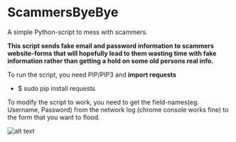 # ScammersByeBye
A simple Python-script to mess with scammers.

**This script sends fake email and password information to scammers website-forms that will hopefully lead to them wasting time with fake information rather than getting a hold on some old persons real info.**

To run the script, you need PIP/PIP3 and **import requests**
* $ sudo pip install requests

To modify the script to work, you need to get the field-names(eg. Username, Password) from the network log (chrome console works fine) to the form that you want to flood.  


![alt text](https://i.imgur.com/tH2JNrS.png)
